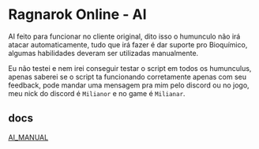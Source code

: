 # Ragnarok Online - AI

AI feito para funcionar no cliente original, dito isso o humunculo não irá
atacar automaticamente, tudo que irá fazer é dar suporte pro Bioquímico, algumas
habilidades deveram ser utilizadas manualmente.

Eu não testei e nem irei conseguir testar o script em todos os humunculus,
apenas saberei se o script ta funcionando corretamente apenas com seu feedback,
pode mandar uma mensagem pra mim pelo discord ou no jogo, meu nick do discord é
`Milianor` e no game é `Milianar`.

## docs

[AI_MANUAL](http://winter.sgv417.jp/alchemy/download/official/AI_manual_en.html)
